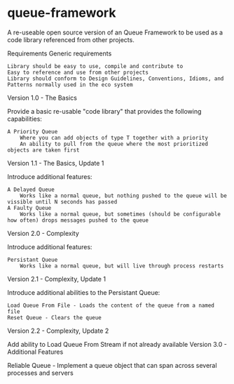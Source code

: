 # queue-framework
A re-useable open source version of an Queue Framework to be used as a code library referenced from other projects.

Requirements
Generic requirements

    Library should be easy to use, compile and contribute to
    Easy to reference and use from other projects
    Library should conform to Design Guidelines, Conventions, Idioms, and Patterns normally used in the eco system

Version 1.0 - The Basics

Provide a basic re-usable "code library" that provides the following capabilities:

    A Priority Queue
        Where you can add objects of type T together with a priority
        An ability to pull from the queue where the most prioritized objects are taken first

Version 1.1 - The Basics, Update 1

Introduce additional features:

    A Delayed Queue
        Works like a normal queue, but nothing pushed to the queue will be vissible until N seconds has passed
    A Faulty Queue
        Works like a normal queue, but sometimes (should be configurable how often) drops messages pushed to the queue

Version 2.0 - Complexity

Introduce additional features:

    Persistant Queue
        Works like a normal queue, but will live through process restarts

Version 2.1 - Complexity, Update 1

Introduce additional abilities to the Persistant Queue:

    Load Queue From File - Loads the content of the queue from a named file
    Reset Queue - Clears the queue

Version 2.2 - Complexity, Update 2

Add ability to Load Queue From Stream if not already available
Version 3.0 - Additional Features

Reliable Queue - Implement a queue object that can span across several processes and servers
